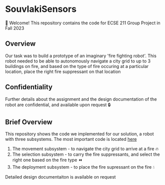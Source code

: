 # SouvlakiSensors
👋 Welcome! This repository contains the code for ECSE 211 Group Project in Fall 2023

## Overview 
Our task was to build a prototype of an imaginary 'fire fighting robot'. This robot needed to be able to autonomously navigate a city grid to up to 3 buildings on fire, and based on the type of fire occuring at a particular location, place the right fire suppressant on that location

## Confidentiality
Further details about the assignment and the design documentation of the robot are confidential, and available upon request 🔒

## Brief Overview
This repository shows the code we implemented for our solution, a robot with three subsystems. The most important code is located [here](https://github.com/sjavaheri/SouvlakiSensors/tree/main/final/starter_code/project)

1. The movement subsystem - to navigate the city grid to arrive at a fire 🔥
2. The selection subsystem - to carry the fire suppressants, and select the right one based on the fire type ⏪
3. The deployment subsystem - to place the fire supressant on the fire 💧

Detailed design documentaiton is available on request



   
